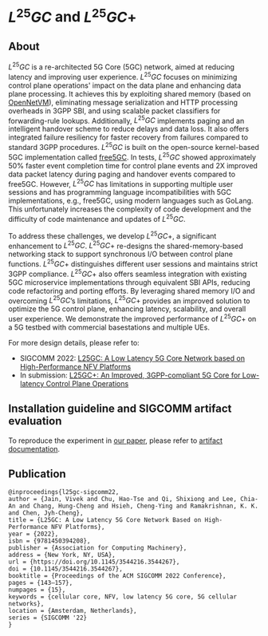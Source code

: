 # $L^25GC$ and $L^25GC+$
## About

$L^25GC$ is a re-architected 5G Core (5GC) network, aimed at reducing latency and improving user experience. $L^25GC$ focuses on minimizing control plane operations' impact on the data plane and enhancing data plane processing. It achieves this by exploiting shared memory (based on [OpenNetVM](docs/ONVM.md)), eliminating message serialization and HTTP processing overheads in 3GPP SBI, and using scalable packet classifiers for forwarding-rule lookups. Additionally, $L^25GC$ implements paging and an intelligent handover scheme to reduce delays and data loss. It also offers integrated failure resiliency for faster recovery from failures compared to standard 3GPP procedures. $L^25GC$ is built on the open-source kernel-based 5GC implementation called [free5GC](docs/free5GC.md). In tests, $L^25GC$ showed approximately 50% faster event completion time for control plane events and 2X improved data packet latency during paging and handover events compared to free5GC.
However, $L^25GC$ has limitations in supporting multiple user sessions and has programming language incompatibilities with 5GC implementations, e.g., free5GC, using modern languages such as GoLang.
This unfortunately increases the complexity of code development and the difficulty of code maintenance and updates of $L^25GC$.

To address these challenges, we develop $L^25GC+$, a significant enhancement to $L^25GC$. $L^25GC+$ re-designs the shared-memory-based networking stack to support synchronous I/O between control plane functions. $L^25GC+$ distinguishes different user sessions and maintains strict 3GPP compliance. $L^25GC+$ also offers seamless integration with existing 5GC microservice implementations through equivalent SBI APIs, reducing code refactoring and porting efforts. By leveraging shared memory I/O and overcoming $L^25GC$’s limitations, $L^25GC+$ provides an improved solution to optimize the 5G control plane, enhancing latency, scalability, and overall user experience. We demonstrate the improved performance of $L^25GC+$ on a 5G testbed with commercial basestations and multiple UEs.

For more design details, please refer to:
- SIGCOMM 2022: [L25GC: A Low Latency 5G Core Network based on High-Performance NFV Platforms](docs/papers/l25gc-sigcomm22.pdf)
- In submission: [L25GC+: An Improved, 3GPP-compliant 5G Core for Low-latency Control Plane Operations](docs/papers/L25GC%2B.pdf)


## Installation guideline and SIGCOMM artifact evaluation ##
To reproduce the experiment in [our paper](docs/papers/l25gc-sigcomm22.pdf), please refer to [artifact documentation](docs/ARTIFACTS.md).

## Publication ##
~~~
@inproceedings{l25gc-sigcomm22,
author = {Jain, Vivek and Chu, Hao-Tse and Qi, Shixiong and Lee, Chia-An and Chang, Hung-Cheng and Hsieh, Cheng-Ying and Ramakrishnan, K. K. and Chen, Jyh-Cheng},
title = {L25GC: A Low Latency 5G Core Network Based on High-Performance NFV Platforms},
year = {2022},
isbn = {9781450394208},
publisher = {Association for Computing Machinery},
address = {New York, NY, USA},
url = {https://doi.org/10.1145/3544216.3544267},
doi = {10.1145/3544216.3544267},
booktitle = {Proceedings of the ACM SIGCOMM 2022 Conference},
pages = {143–157},
numpages = {15},
keywords = {cellular core, NFV, low latency 5G core, 5G cellular networks},
location = {Amsterdam, Netherlands},
series = {SIGCOMM '22}
}
~~~
